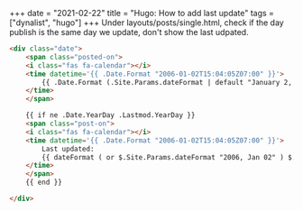 +++ 
date = "2021-02-22"
title = "Hugo: How to add last update"
tags = ["dynalist", "hugo"]
+++
Under layouts/posts/single.html, check if the day publish is the same day we update, don't show the last udpated.

```html
<div class="date">
    <span class="posted-on">
    <i class="fas fa-calendar"></i>
    <time datetime='{{ .Date.Format "2006-01-02T15:04:05Z07:00" }}'>
        {{ .Date.Format (.Site.Params.dateFormat | default "January 2, 2006" ) }}
    </time>
    </span>

    {{ if ne .Date.YearDay .Lastmod.YearDay }}
    <span class="post-on">
    <i class="fas fa-calendar"></i>
    <time datetime='{{ .Date.Format "2006-01-02T15:04:05Z07:00" }}'>
        Last updated:
        {{ dateFormat ( or $.Site.Params.dateFormat "2006, Jan 02" ) $.Page.Params.LastMod }}
    </time>
    </span>
    {{ end }}

</div>
```